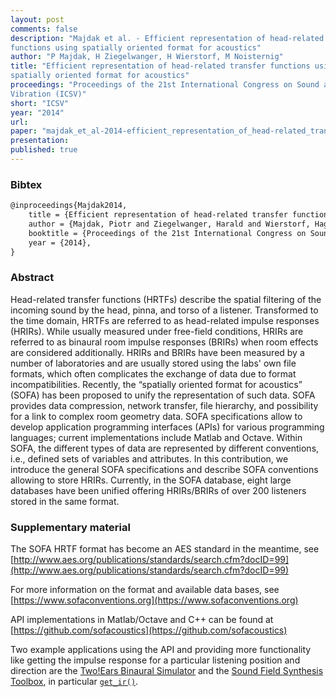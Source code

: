 ```yaml
---
layout: post
comments: false
description: "Majdak et al. - Efficient representation of head-related transfer
functions using spatially oriented format for acoustics"
author: "P Majdak, H Ziegelwanger, H Wierstorf, M Noisternig"
title: "Efficient representation of head-related transfer functions using
spatially oriented format for acoustics"
proceedings: "Proceedings of the 21st International Congress on Sound and
Vibration (ICSV)"
short: "ICSV"
year: "2014"
url: 
paper: "majdak_et_al-2014-efficient_representation_of_head-related_transfer_functions.pdf"
presentation: 
published: true
---
```


### Bibtex

```latex
@inproceedings{Majdak2014,
  	title = {Efficient representation of head-related transfer functions using spatially oriented format for acoustics},
    author = {Majdak, Piotr and Ziegelwanger, Harald and Wierstorf, Hagen and Noisternig, Markus},
    booktitle = {Proceedings of the 21st International Congress on Sound and Vibration (ICSV)},
    year = {2014},
}
```

### Abstract

Head-related transfer functions (HRTFs) describe the spatial filtering of the
incoming sound by the head, pinna, and torso of a listener. Transformed to the
time domain, HRTFs are referred to as head-related impulse responses (HRIRs).
While usually measured under free-field conditions, HRIRs are referred to as
binaural room impulse responses (BRIRs) when room effects are considered
additionally. HRIRs and BRIRs have been measured by a number of laboratories and
are usually stored using the labs' own file formats, which often complicates the
exchange of data due to format incompatibilities. Recently, the “spatially
oriented format for acoustics” (SOFA) has been proposed to unify the
representation of such data.  SOFA provides data compression, network transfer,
file hierarchy, and possibility for a link to complex room geometry data. SOFA
specifications allow to develop application programming interfaces (APIs) for
various programming languages; current implementations include Matlab and
Octave. Within SOFA, the different types of data are represented by different
conventions, i.e., defined sets of variables and attributes. In this
contribution, we introduce the general SOFA specifications and describe SOFA
conventions allowing to store HRIRs.  Currently, in the SOFA database, eight
large databases have been unified offering HRIRs/BRIRs of over 200 listeners
stored in the same format.

### Supplementary material

The SOFA HRTF format has become an AES standard in the meantime, see
[http://www.aes.org/publications/standards/search.cfm?docID=99](http://www.aes.org/publications/standards/search.cfm?docID=99)

For more information on the format and available data bases, see
[https://www.sofaconventions.org](https://www.sofaconventions.org)

API implementations in Matlab/Octave and C++ can be found at
[https://github.com/sofacoustics](https://github.com/sofacoustics)

Two example applications using the API and providing more functionality like
getting the impulse response for a particular listening position and direction
are the [Two!Ears Binaural Simulator](https://github.com/TWOEARS/binaural-simulator)
and the [Sound Field Synthesis Toolbox](https://github.com/sfstoolbox/sfs), in
particular
[`get_ir()`](https://github.com/sfstoolbox/sfs/blob/master/SFS_ir/get_ir.m).
